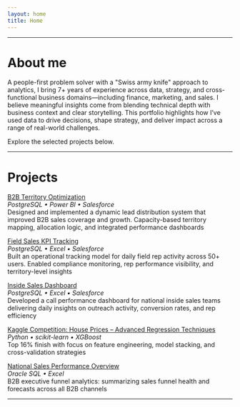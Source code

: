 ```yaml
---
layout: home
title: Home
---
```

<style>
body .wrapper {
  max-width: 2000px;
  margin: 0 auto;
}
</style>
---

# About me

A people-first problem solver with a "Swiss army knife" approach to analytics, I bring 7+ years of experience across data, strategy, and cross-functional business domains—including finance, marketing, and sales. I believe meaningful insights come from blending technical depth with business context and clear storytelling. This portfolio highlights how I’ve used data to drive decisions, shape strategy, and deliver impact across a range of real-world challenges.

Explore the selected projects below.

---

# Projects

[B2B Territory Optimization](./B2B%20Territory%20Model/)<br>
_PostgreSQL • Power BI • Salesforce_ <br>
Designed and implemented a dynamic lead distribution system that improved B2B sales coverage and growth. Capacity-based territory mapping, allocation logic, and integrated performance dashboards

[Field Sales KPI Tracking](./Field%20Sales%20KPI%20Analysis/)<br>
_PostgreSQL • Excel • Salesforce_ <br>
Built an operational tracking model for daily field rep activity across 50+ users. Enabled compliance monitoring, rep performance visibility, and territory-level insights

[Inside Sales Dashboard](./Inside%20Sales%20KPI%20Dashboard/)<br>
_PostgreSQL • Excel • Salesforce_ <br>
Developed a call performance dashboard for national inside sales teams delivering daily insights on outreach activity, conversion rates, and rep efficiency

[Kaggle Competition: House Prices – Advanced Regression Techniques](./Kaggle%20Competition%3A%20House%20Prices%20-%20Advanced%20Regression%20Techniques/)<br>
_Python • scikit-learn • XGBoost_ <br>
Top 16% finish with focus on feature engineering, model stacking, and cross-validation strategies

[National Sales Performance Overview](./National%20Sales%20Performance%20Dashboard/)<br>
_Oracle SQL • Excel_ <br>
B2B executive funnel analytics: summarizing sales funnel health and forecasts across all B2B channels

---
